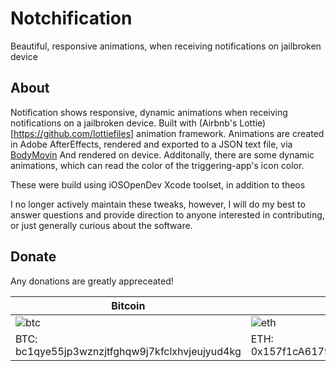 # Notchification
Beautiful, responsive animations, when receiving notifications on jailbroken device

## About

Notification shows responsive, dynamic animations when receiving notifications on a jailbroken device. Built with (Airbnb's Lottie)[https://github.com/lottiefiles] animation framework. 
Animations are created in Adobe AfterEffects, rendered and exported to a JSON text file, via [BodyMovin](https://exchange.adobe.com/creativecloud.details.12557.bodymovin.html)
And rendered on device. Additonally, there are some dynamic animations, which can read the color of the triggering-app's icon color.

These were build using iOSOpenDev Xcode toolset, in addition to theos

I no longer actively maintain these tweaks, however, I will do my best to answer questions and provide direction to anyone interested in contributing, or just generally curious about the software.

## Donate
Any donations are greatly appreceated!

| Bitcoin  | Ethereum | PayPal |
| ------------- | ------------- | ------------- |
| ![btc](https://user-images.githubusercontent.com/43149911/142432520-d8bf521a-2b11-4b86-b074-0571a117845d.jpeg)  | ![eth](https://user-images.githubusercontent.com/43149911/142432508-e1b54700-2449-4f5a-b562-852ec97184d8.jpeg) | [![paypal](https://www.paypalobjects.com/en_US/i/btn/btn_donateCC_LG.gif)](c1d3rdev@gmail.com) |
| BTC: bc1qye55jp3wznzjtfghqw9j7kfclxhvjeujyud4kg | ETH: 0x157f1cA61795dbDF9CB5cA791d7a517bfd8E9Ec0  | PayPal: c1d3rdev@gmail.com |
